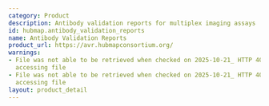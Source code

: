 ```yaml
---
category: Product
description: Antibody validation reports for multiplex imaging assays
id: hubmap.antibody_validation_reports
name: Antibody Validation Reports
product_url: https://avr.hubmapconsortium.org/
warnings:
- File was not able to be retrieved when checked on 2025-10-21_ HTTP 401 error when
  accessing file
- File was not able to be retrieved when checked on 2025-10-21_ HTTP 401 error when
  accessing file
layout: product_detail
---
```

